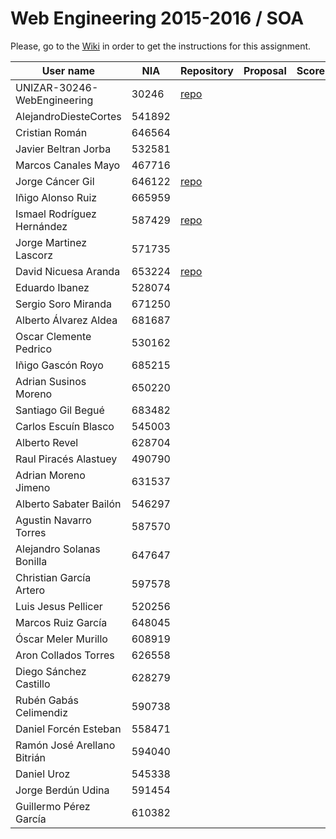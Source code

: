 # Web Engineering 2015-2016 / SOA
Please, go to the [Wiki](https://github.com/UNIZAR-30246-WebEngineering/Laboratory-5-SOA/wiki) in order to get the instructions for this assignment.


User name | NIA |Repository|Proposal|Score
----------|-----|----------|--------|-----
UNIZAR-30246-WebEngineering |30246 | [repo](https://github.com/UNIZAR-30246-WebEngineering/Laboratory-5-SOA)
AlejandroDiesteCortes | 541892
Cristian Román |646564
Javier Beltran Jorba | 532581
Marcos Canales Mayo | 467716
Jorge Cáncer Gil | 646122 | [repo](https://github.com/jorcox/Laboratory-5-SOA) 
Iñigo Alonso Ruiz | 665959
Ismael Rodríguez Hernández | 587429 | [repo](https://github.com/ismaro3/Laboratory-5-SOA)
Jorge Martinez Lascorz | 571735
David Nicuesa Aranda | 653224 | [repo](https://github.com/Nicu1309/Laboratory-5-SOA)
Eduardo Ibanez | 528074
Sergio Soro Miranda | 671250
Alberto Álvarez Aldea | 681687
Oscar Clemente Pedrico | 530162
Iñigo Gascón Royo | 685215
Adrian Susinos Moreno | 650220
Santiago Gil Begué | 683482
Carlos Escuín Blasco | 545003
Alberto Revel | 628704
Raul Piracés Alastuey | 490790
Adrian Moreno Jimeno | 631537
Alberto Sabater Bailón | 546297
Agustin Navarro Torres | 587570
Alejandro Solanas Bonilla | 647647
Christian García Artero | 597578
Luis Jesus Pellicer | 520256
Marcos Ruiz García | 648045
Óscar Meler Murillo | 608919
Aron Collados Torres | 626558
Diego Sánchez Castillo | 628279
Rubén Gabás Celimendiz | 590738
Daniel Forcén Esteban | 558471
Ramón José Arellano Bitrián | 594040
Daniel Uroz | 545338
Jorge Berdún Udina | 591454
Guillermo Pérez García | 610382
